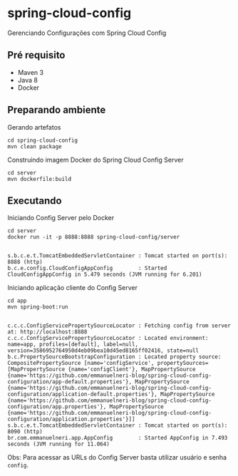 # spring-cloud-config

Gerenciando Configurações com Spring Cloud Config

## Pré requisito
- Maven 3
- Java 8
- Docker 

## Preparando ambiente

Gerando artefatos

```
cd spring-cloud-config
mvn clean package
```

Construindo imagem Docker do Spring Cloud Config Server

```
cd server
mvn dockerfile:build
```

## Executando 

Iniciando Config Server pelo Docker

```
cd server
docker run -it -p 8888:8888 spring-cloud-config/server


s.b.c.e.t.TomcatEmbeddedServletContainer : Tomcat started on port(s): 8888 (http)
b.c.e.config.CloudConfigAppConfig        : Started CloudConfigAppConfig in 5.479 seconds (JVM running for 6.201)

```

Iniciando aplicação cliente do Config Server


```
cd app
mvn spring-boot:run


c.c.c.ConfigServicePropertySourceLocator : Fetching config from server at: http://localhost:8888
c.c.c.ConfigServicePropertySourceLocator : Located environment: name=app, profiles=[default], label=null, version=3586952764950d4eb09bea10d45ed8165ff02416, state=null
b.c.PropertySourceBootstrapConfiguration : Located property source: CompositePropertySource [name='configService', propertySources=[MapPropertySource {name='configClient'}, MapPropertySource {name='https://github.com/emmanuelneri-blog/spring-cloud-config-configuration/app-default.properties'}, MapPropertySource {name='https://github.com/emmanuelneri-blog/spring-cloud-config-configuration/application-default.properties'}, MapPropertySource {name='https://github.com/emmanuelneri-blog/spring-cloud-config-configuration/app.properties'}, MapPropertySource {name='https://github.com/emmanuelneri-blog/spring-cloud-config-configuration/application.properties'}]]
s.b.c.e.t.TomcatEmbeddedServletContainer : Tomcat started on port(s): 8090 (http)
br.com.emmanuelneri.app.AppConfig        : Started AppConfig in 7.493 seconds (JVM running for 11.064)
```

Obs: Para acessar as URLs do Config Server basta utilizar usuário e senha `config`.
